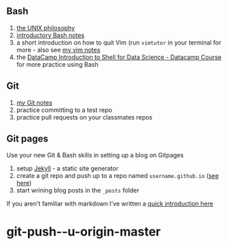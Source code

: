 ## Bash

1. [the UNIX philosophy](https://github.com/ADGEfficiency/programming-resources/blob/master/bash-and-unix/unix-philosophy.md)
2. [introductory Bash notes](https://github.com/ADGEfficiency/programming-resources/blob/master/bash-and-unix/intro.md)
3. a short introduction on how to quit Vim (run `vimtutor` in your terminal for more - also see [my vim notes](https://github.com/ADGEfficiency/programming-resources/tree/master/vim)
4. the [DataCamp Introduction to Shell for Data Science - Datacamp Course](https://www.datacamp.com/courses/introduction-to-shell-for-data-science) for more practice using Bash


## Git

1. [my Git notes](https://github.com/ADGEfficiency/programming-resources/blob/master/git.md)
2. practice committing to a test repo
3. practice pull requests on your classmates repos


## Git pages

Use your new Git & Bash skills in setting up a blog on Gitpages

1. setup [Jekyll](https://jekyllrb.com/docs/installation/) - a static site generator
2. create a git repo and push up to a repo named `username.github.io` ([see here](https://guides.github.com/features/pages/))
3. start wrining blog posts in the `_posts` folder

If you aren't familiar with markdown I've written a [quick introduction here](https://github.com/ADGEfficiency/programming-resources/blob/master/markdown.md)
# git-push--u-origin-master
